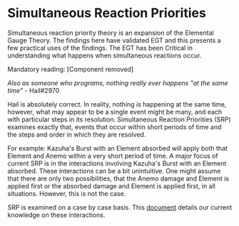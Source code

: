 # Simultaneous Reaction Priorities

Simultaneous reaction priority theory is an expansion of the Elemental Gauge Theory. The findings here have validated EGT and this presents a few practical uses of the findings. The EGT has been Critical in understanding what happens when simultaneous reactions occur.

Mandatory reading:
[Component removed]

_Also as someone who programs, nothing really ever happens "at the same time"_ - Hail\#2970

Hail is absolutely correct. In reality, nothing _is_ happening at the same time, however, what may appear to be a single event
might be many, and each with particular steps in its resolution. Simultaneous Reaction Priorities (SRP) examines exactly that,
events that occur within short periods of time and the steps and order in which they are resolved.

For example: Kazuha's Burst with an Element absorbed will apply both that Element and Anemo within a very short period of time.
A major focus of current SRP is in the interactions involving Kazuha's Burst with an Element absorbed. These interactions can be a bit
unintuitive. One might assume that there are only two possibilities, that the Anemo damage and Element is applied first or the
absorbed damage and Element is applied first, in all situations. However, this is not the case.

SRP is examined on a case by case basis. This [document](https://docs.google.com/document/d/1nz2SNxzzeujDnWQdrKEvJbECHASmwZk53On84BOymTQ/edit) details our current knowledge on these interactions.